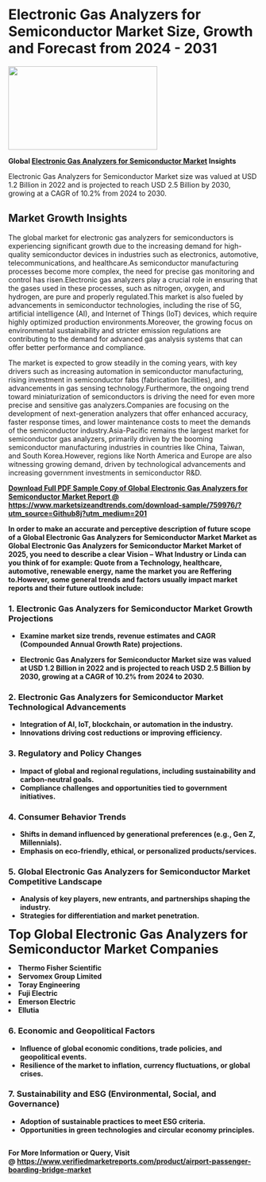 <H1>Electronic Gas Analyzers for Semiconductor Market Size, Growth and Forecast from 2024 - 2031</H1><img class="aligncenter size-medium wp-image-584254" src="https://thirdeyenews.in/wp-content/uploads/2024/09/Global-Market-Research-300x168.jpeg" alt="" width="300" height="168" /><p><strong>Global&nbsp;<a href="https://www.marketsizeandtrends.com/download-sample/759976/?utm_source=Github8j?utm_medium=201">Electronic Gas Analyzers for Semiconductor Market</a> Insights</strong></p><p>Electronic Gas Analyzers for Semiconductor Market size was valued at USD 1.2 Billion in 2022 and is projected to reach USD 2.5 Billion by 2030, growing at a CAGR of 10.2% from 2024 to 2030.</p><p><h2>Market Growth Insights</h2> <p>The global market for electronic gas analyzers for semiconductors is experiencing significant growth due to the increasing demand for high-quality semiconductor devices in industries such as electronics, automotive, telecommunications, and healthcare.As semiconductor manufacturing processes become more complex, the need for precise gas monitoring and control has risen.Electronic gas analyzers play a crucial role in ensuring that the gases used in these processes, such as nitrogen, oxygen, and hydrogen, are pure and properly regulated.This market is also fueled by advancements in semiconductor technologies, including the rise of 5G, artificial intelligence (AI), and Internet of Things (IoT) devices, which require highly optimized production environments.Moreover, the growing focus on environmental sustainability and stricter emission regulations are contributing to the demand for advanced gas analysis systems that can offer better performance and compliance.</p> <p><strong><a href="#"></a></strong></p> <p>The market is expected to grow steadily in the coming years, with key drivers such as increasing automation in semiconductor manufacturing, rising investment in semiconductor fabs (fabrication facilities), and advancements in gas sensing technology.Furthermore, the ongoing trend toward miniaturization of semiconductors is driving the need for even more precise and sensitive gas analyzers.Companies are focusing on the development of next-generation analyzers that offer enhanced accuracy, faster response times, and lower maintenance costs to meet the demands of the semiconductor industry.Asia-Pacific remains the largest market for semiconductor gas analyzers, primarily driven by the booming semiconductor manufacturing industries in countries like China, Taiwan, and South Korea.However, regions like North America and Europe are also witnessing growing demand, driven by technological advancements and increasing government investments in semiconductor R&D.</p> <p><strong><a href="#"></p><p><span class=""><strong>Download Full PDF Sample Copy of Global Electronic Gas Analyzers for Semiconductor Market Report</strong> @ <a href="https://www.marketsizeandtrends.com/download-sample/759976/?utm_source=Github8j?utm_medium=201" target="_blank">https://www.marketsizeandtrends.com/download-sample/759976/?utm_source=Github8j?utm_medium=201</a></span></p><p>In order to make an accurate and perceptive description of future scope of a Global&nbsp;Electronic Gas Analyzers for Semiconductor Market Market as Global&nbsp;Electronic Gas Analyzers for Semiconductor Market Market of 2025, you need to describe a clear Vision &ndash; What Industry or Linda can you think of for example: Quote from a Technology, healthcare, automotive, renewable energy, name the market you are Reffering to.However, some general trends and factors usually impact market reports and their future outlook include:</p><h3>1.&nbsp;<strong>Electronic Gas Analyzers for Semiconductor Market Growth Projections</strong></h3><ul><li>Examine market size trends, revenue estimates and CAGR (Compounded Annual Growth Rate) projections.</li><li><p>Electronic Gas Analyzers for Semiconductor Market size was valued at USD 1.2 Billion in 2022 and is projected to reach USD 2.5 Billion by 2030, growing at a CAGR of 10.2% from 2024 to 2030.</p></li></ul><h3>2.&nbsp;<strong>Electronic Gas Analyzers for Semiconductor Market Technological Advancements</strong></h3><ul><li>Integration of AI, IoT, blockchain, or automation in the industry.</li><li>Innovations driving cost reductions or improving efficiency.</li></ul><h3>3.&nbsp;<strong>Regulatory and Policy Changes</strong></h3><ul><li>Impact of global and regional regulations, including sustainability and carbon-neutral goals.</li><li>Compliance challenges and opportunities tied to government initiatives.</li></ul><h3>4.&nbsp;<strong>Consumer Behavior Trends</strong></h3><ul><li>Shifts in demand influenced by generational preferences (e.g., Gen Z, Millennials).</li><li>Emphasis on eco-friendly, ethical, or personalized products/services.</li></ul><h3>5.&nbsp;<strong>Global Electronic Gas Analyzers for Semiconductor Market Competitive Landscape</strong></h3><ul><li>Analysis of key players, new entrants, and partnerships shaping the industry.</li><li>Strategies for differentiation and market penetration.</li></ul><p data-pm-slice="1 1 []"><span style="color: inherit; font-family: inherit; font-size: 25px;">Top Global Electronic Gas Analyzers for Semiconductor Market Companies</span></p><div class="" data-test-id=""><p><li>Thermo Fisher Scientific</li><li> Servomex Group Limited</li><li> Toray Engineering</li><li> Fuji Electric</li><li> Emerson Electric</li><li> Ellutia</li></p></div><h3>6.&nbsp;<strong>Economic and Geopolitical Factors</strong></h3><ul><li>Influence of global economic conditions, trade policies, and geopolitical events.</li><li>Resilience of the market to inflation, currency fluctuations, or global crises.</li></ul><h3>7.&nbsp;<strong>Sustainability and ESG (Environmental, Social, and Governance)</strong></h3><ul><li>Adoption of sustainable practices to meet ESG criteria.</li><li>Opportunities in green technologies and circular economy principles.</li></ul><h2><strong style="font-size: 14px;">For More Information or Query, Visit @&nbsp;</strong><a style="background-color: #ffffff; font-size: 14px;" href="https://www.marketsizeandtrends.com/report/electronic-gas-analyzers-for-semiconductor-market/" target="_blank">https://www.verifiedmarketreports.com/product/airport-passenger-boarding-bridge-market</a></h2>